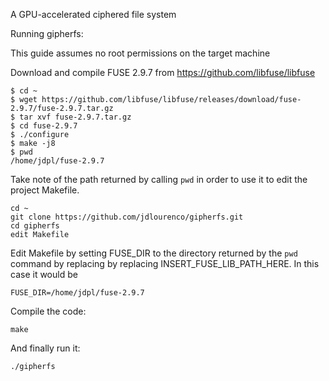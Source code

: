A GPU-accelerated ciphered file system


Running gipherfs:

This guide assumes no root permissions on the target machine

Download and compile FUSE 2.9.7 from https://github.com/libfuse/libfuse

```shell
$ cd ~
$ wget https://github.com/libfuse/libfuse/releases/download/fuse-2.9.7/fuse-2.9.7.tar.gz
$ tar xvf fuse-2.9.7.tar.gz
$ cd fuse-2.9.7
$ ./configure
$ make -j8
$ pwd
/home/jdpl/fuse-2.9.7
```

Take note of the path returned by calling `pwd` in order to use it to edit the project Makefile.



```shell
cd ~
git clone https://github.com/jdlourenco/gipherfs.git
cd gipherfs
edit Makefile
```

Edit Makefile by setting FUSE_DIR to the directory returned by the `pwd` command by replacing by replacing INSERT_FUSE_LIB_PATH_HERE. In this case it would be

`
FUSE_DIR=/home/jdpl/fuse-2.9.7
`

Compile the code:
```shell
make
```

And finally run it:
```shell
./gipherfs
```

